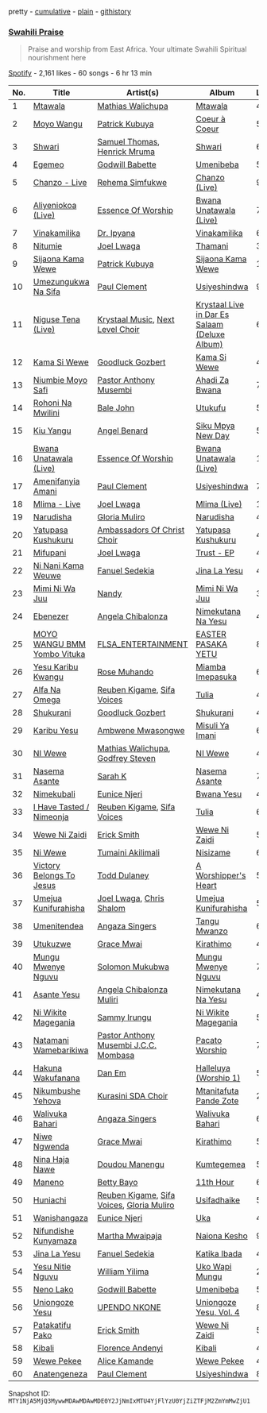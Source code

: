 pretty - [cumulative](/playlists/cumulative/37i9dQZF1DXa9bqOzK42BZ.md) - [plain](/playlists/plain/37i9dQZF1DXa9bqOzK42BZ) - [githistory](https://github.githistory.xyz/mackorone/spotify-playlist-archive/blob/main/playlists/plain/37i9dQZF1DXa9bqOzK42BZ)

### [Swahili Praise](https://open.spotify.com/playlist/37i9dQZF1DXa9bqOzK42BZ)

> Praise and worship from East Africa\. Your ultimate Swahili Spiritual nourishment here

[Spotify](https://open.spotify.com/user/spotify) - 2,161 likes - 60 songs - 6 hr 13 min

| No. | Title | Artist(s) | Album | Length |
|---|---|---|---|---|
| 1 | [Mtawala](https://open.spotify.com/track/37MDQQIuuJ7PXp5WmxJ4Ud) | [Mathias Walichupa](https://open.spotify.com/artist/5aHMqmtdMTb2ssh94G6lVU) | [Mtawala](https://open.spotify.com/album/0GMXCuggw4s5gBQ9X9LhT2) | 4:54 |
| 2 | [Moyo Wangu](https://open.spotify.com/track/2QhujhH9Sq63INScYDMa0Z) | [Patrick Kubuya](https://open.spotify.com/artist/1FeMU8hvqFR7BqtKIQvsu2) | [Coeur à Coeur](https://open.spotify.com/album/49ssUVOK4uqFvzQyVHNFkh) | 5:09 |
| 3 | [Shwari](https://open.spotify.com/track/4iI5RXEDegpckQPyZjRiYd) | [Samuel Thomas](https://open.spotify.com/artist/1Vw4G05iiTwoWHkrP1EvWw), [Henrick Mruma](https://open.spotify.com/artist/75HhdVUtJVRpYK4vRtClCU) | [Shwari](https://open.spotify.com/album/3Cd2sv9TL1MSOPn1yrbEGZ) | 6:42 |
| 4 | [Egemeo](https://open.spotify.com/track/03k9zseKZJ8mu2nTWHuoHQ) | [Godwill Babette](https://open.spotify.com/artist/787HVRJFIkDBhj7HeHCVsG) | [Umenibeba](https://open.spotify.com/album/7lKfLz5d1olqce9qgqK1jB) | 5:34 |
| 5 | [Chanzo \- Live](https://open.spotify.com/track/5iG9Kx1j49PZxAgr9G7CAw) | [Rehema Simfukwe](https://open.spotify.com/artist/7qVRVoyILJ5XLMChYXIkKu) | [Chanzo \(Live\)](https://open.spotify.com/album/3GuJna16plebttcjo2CWWG) | 9:42 |
| 6 | [Aliyeniokoa \(Live\)](https://open.spotify.com/track/1zLfTPsgjAUmNDgcG5AlGE) | [Essence Of Worship](https://open.spotify.com/artist/08DEnWbiZl4cLFGUjNzR39) | [Bwana Unatawala \(Live\)](https://open.spotify.com/album/2URrPzDAgysJCPyXImSEvs) | 7:17 |
| 7 | [Vinakamilika](https://open.spotify.com/track/2ZIO3PTsc9fPcReItUXTb3) | [Dr\. Ipyana](https://open.spotify.com/artist/2ePMRVIwOhRtN0aCuRu9Qc) | [Vinakamilika](https://open.spotify.com/album/1rWb2lyPR9VE2kaJsFzYDA) | 6:53 |
| 8 | [Nitumie](https://open.spotify.com/track/336Jz0yGtnAvPfQbLjjlBo) | [Joel Lwaga](https://open.spotify.com/artist/3oGozFL9044me9JLarm8BI) | [Thamani](https://open.spotify.com/album/5TdcUkGkE9Z4ZMiKJscBdF) | 3:56 |
| 9 | [Sijaona Kama Wewe](https://open.spotify.com/track/0tK6fl3y11GJcAmp94LV8C) | [Patrick Kubuya](https://open.spotify.com/artist/1FeMU8hvqFR7BqtKIQvsu2) | [Sijaona Kama Wewe](https://open.spotify.com/album/5uVEa8Deiqpir6q7iHE4yU) | 11:13 |
| 10 | [Umezungukwa Na Sifa](https://open.spotify.com/track/6vR5SlKDAVTPGVfgtxR0Qs) | [Paul Clement](https://open.spotify.com/artist/7fJIPDHIZxV1gm0LPYX46T) | [Usiyeshindwa](https://open.spotify.com/album/6ylay7Gxa7KZvitFvR5won) | 9:58 |
| 11 | [Niguse Tena \(Live\)](https://open.spotify.com/track/0NiEmNgV7TmOHjbZ3DdK75) | [Krystaal Music](https://open.spotify.com/artist/3Xkc3xqeLJZWgVDDIbvhNo), [Next Level Choir](https://open.spotify.com/artist/5j7HOenL3dSS981E1ARENs) | [Krystaal Live in Dar Es Salaam \(Deluxe Album\)](https://open.spotify.com/album/2pFOj4BuABj7x4y4PapIgs) | 6:39 |
| 12 | [Kama Si Wewe](https://open.spotify.com/track/14hf7H0VxlkUp2AOMaFqmu) | [Goodluck Gozbert](https://open.spotify.com/artist/4B9O301rvLS2j8hIwzGzHA) | [Kama Si Wewe](https://open.spotify.com/album/406zuP4Ou96lLG9Stb5laf) | 4:57 |
| 13 | [Niumbie Moyo Safi](https://open.spotify.com/track/43Bg1g38MwANRmhK8leUSq) | [Pastor Anthony Musembi](https://open.spotify.com/artist/5lkExVL0geY5mktCw5h69O) | [Ahadi Za Bwana](https://open.spotify.com/album/4aw7CJ3tySMMSWXWZOd5h7) | 7:47 |
| 14 | [Rohoni Na Mwilini](https://open.spotify.com/track/3cAQfJwO74Hi99h8Lsw6CF) | [Bale John](https://open.spotify.com/artist/6Zm45YPCRDAbBGVdbDuYn6) | [Utukufu](https://open.spotify.com/album/7i58BRlxIRqKipoGXudPUc) | 5:49 |
| 15 | [Kiu Yangu](https://open.spotify.com/track/3IPufScGAgzO9Cpm3Erfy4) | [Angel Benard](https://open.spotify.com/artist/7lfpPXqQTNddUIYXLDVbbD) | [Siku Mpya New Day](https://open.spotify.com/album/01mfsN8TvDf2yKzMGL5oVV) | 5:00 |
| 16 | [Bwana Unatawala \(Live\)](https://open.spotify.com/track/3O0Bvp1sMSdMVuLuRhe7yU) | [Essence Of Worship](https://open.spotify.com/artist/08DEnWbiZl4cLFGUjNzR39) | [Bwana Unatawala \(Live\)](https://open.spotify.com/album/2URrPzDAgysJCPyXImSEvs) | 18:46 |
| 17 | [Amenifanyia Amani](https://open.spotify.com/track/0RHHtjtdCby9OnPL2qvsZy) | [Paul Clement](https://open.spotify.com/artist/7fJIPDHIZxV1gm0LPYX46T) | [Usiyeshindwa](https://open.spotify.com/album/6ylay7Gxa7KZvitFvR5won) | 7:48 |
| 18 | [Mlima \- Live](https://open.spotify.com/track/3Bb5vkZxM7QtO0JCiwcEFc) | [Joel Lwaga](https://open.spotify.com/artist/3oGozFL9044me9JLarm8BI) | [Mlima \(Live\)](https://open.spotify.com/album/2VxeSdAk3b1vBgCUpxO1Em) | 10:23 |
| 19 | [Narudisha](https://open.spotify.com/track/3x95KiKvcpqSBuGLPHkDkY) | [Gloria Muliro](https://open.spotify.com/artist/22EUP7xdGe9A2jzD7zdSxV) | [Narudisha](https://open.spotify.com/album/3sFqgqQH7abGlGF1U0WG6T) | 4:29 |
| 20 | [Yatupasa Kushukuru](https://open.spotify.com/track/1Rjd4KCqOmUnrHtuorPgxD) | [Ambassadors Of Christ Choir](https://open.spotify.com/artist/2yrDcZOG852sQedI47WMQi) | [Yatupasa Kushukuru](https://open.spotify.com/album/3FTy3A7du71Pa12uK0mJZd) | 4:43 |
| 21 | [Mifupani](https://open.spotify.com/track/0C2cGCNAmY64HF7qI4Km1r) | [Joel Lwaga](https://open.spotify.com/artist/3oGozFL9044me9JLarm8BI) | [Trust \- EP](https://open.spotify.com/album/7n7K6yc1AkF1aX7ONFSbBC) | 4:13 |
| 22 | [Ni Nani Kama Weuwe](https://open.spotify.com/track/26VzXnAUdVTAAoLVyHeM2b) | [Fanuel Sedekia](https://open.spotify.com/artist/4aIO5gn78ZNovl19OdpbGG) | [Jina La Yesu](https://open.spotify.com/album/7h1suDcb3w0runnyrV1Wfq) | 4:46 |
| 23 | [Mimi Ni Wa Juu](https://open.spotify.com/track/13uQrjPPEOv9pVfTJm14LU) | [Nandy](https://open.spotify.com/artist/2YfO4GV7JrFSXyfEoa5id3) | [Mimi Ni Wa Juu](https://open.spotify.com/album/6OYWPLTZstNkzi8de2fRdB) | 3:50 |
| 24 | [Ebenezer](https://open.spotify.com/track/0FMRioTf40f4KVHSeVvqLh) | [Angela Chibalonza](https://open.spotify.com/artist/6o1Crwek2BEtkfAsI204iR) | [Nimekutana Na Yesu](https://open.spotify.com/album/7uG3igTPfTvad0ePaGCWM2) | 4:55 |
| 25 | [MOYO WANGU BMM Yombo Vituka](https://open.spotify.com/track/6X7sY5M6IziPbUJyG0G2xl) | [FLSA\_ENTERTAINMENT](https://open.spotify.com/artist/4KxxxfPxkFJ2IbWfVMU1Ye) | [EASTER PASAKA YETU](https://open.spotify.com/album/2sYU0Di9FKjrdTBn1nYQ1S) | 8:18 |
| 26 | [Yesu Karibu Kwangu](https://open.spotify.com/track/7h8lc1Hzhw4i1KGhWbgEGP) | [Rose Muhando](https://open.spotify.com/artist/4yJ8cEYvhv5blAUqfUkkdB) | [Miamba Imepasuka](https://open.spotify.com/album/3VocSMSSIm7jEXiWLn54W6) | 6:54 |
| 27 | [Alfa Na Omega](https://open.spotify.com/track/5zZc2QyZfxqZcQ89REWyzW) | [Reuben Kigame](https://open.spotify.com/artist/0bTD7Hz0264DFfTV9e5PQf), [Sifa Voices](https://open.spotify.com/artist/75UlA58ClvAkoGrCouQQAI) | [Tulia](https://open.spotify.com/album/6xsRFuy3hZsnxqppb5e6mT) | 4:54 |
| 28 | [Shukurani](https://open.spotify.com/track/1kcmPNrOkYJY1wJuwuRbZC) | [Goodluck Gozbert](https://open.spotify.com/artist/4B9O301rvLS2j8hIwzGzHA) | [Shukurani](https://open.spotify.com/album/2zrVtAaSEUhuo6oQgjji97) | 4:39 |
| 29 | [Karibu Yesu](https://open.spotify.com/track/3uih4ZkASbxUJVKrLtlLqD) | [Ambwene Mwasongwe](https://open.spotify.com/artist/3VWdz8uTAUxMqnGDeKWqYH) | [Misuli Ya Imani](https://open.spotify.com/album/6mEMrQ5YWS5Tl3pIXqcPPR) | 6:35 |
| 30 | [NI Wewe](https://open.spotify.com/track/3PcSE2kEXuQDIUGdzsMpF2) | [Mathias Walichupa](https://open.spotify.com/artist/5aHMqmtdMTb2ssh94G6lVU), [Godfrey Steven](https://open.spotify.com/artist/2LU5L9nuJ5CWKqIrlDxRnd) | [NI Wewe](https://open.spotify.com/album/2E5HlG9a0PNNZ1w6twRgxz) | 4:32 |
| 31 | [Nasema Asante](https://open.spotify.com/track/7qNQyLCGokzNJvntxK9bSs) | [Sarah K](https://open.spotify.com/artist/3FHjTaYYx0pFSyPUMnbjyv) | [Nasema Asante](https://open.spotify.com/album/6kjOtcXq1MuBrCDsKqSyKI) | 7:24 |
| 32 | [Nimekubali](https://open.spotify.com/track/7w8ERAOQosktc8bJkVOeql) | [Eunice Njeri](https://open.spotify.com/artist/1n8hmSTaHZs3Pz2VuVfda4) | [Bwana Yesu](https://open.spotify.com/album/1PYHRwXBXzZ4Kz60MUB6OS) | 4:29 |
| 33 | [I Have Tasted / Nimeonja](https://open.spotify.com/track/3BlvopHOGCh134vhugmiyv) | [Reuben Kigame](https://open.spotify.com/artist/0bTD7Hz0264DFfTV9e5PQf), [Sifa Voices](https://open.spotify.com/artist/75UlA58ClvAkoGrCouQQAI) | [Tulia](https://open.spotify.com/album/6xsRFuy3hZsnxqppb5e6mT) | 6:50 |
| 34 | [Wewe Ni Zaidi](https://open.spotify.com/track/6tbeRA24xQkjvqB7nmqcfo) | [Erick Smith](https://open.spotify.com/artist/2DyY70tIr0laRzbYBA7bLg) | [Wewe Ni Zaidi](https://open.spotify.com/album/6twPp6yBQOTyAevVPbUZj1) | 5:20 |
| 35 | [Ni Wewe](https://open.spotify.com/track/0zr2BK2H3UZSumcgdgsyQf) | [Tumaini Akilimali](https://open.spotify.com/artist/1dcMfUubOyKq3IIvllRhyc) | [Nisizame](https://open.spotify.com/album/086oaldphWYNgGMJUmwaS8) | 6:24 |
| 36 | [Victory Belongs To Jesus](https://open.spotify.com/track/4bJM66nNeI2TZ1cSRKpLfm) | [Todd Dulaney](https://open.spotify.com/artist/41OAtBkqAXVdMlteKlhrZz) | [A Worshipper's Heart](https://open.spotify.com/album/5xaGK6HOJPPpRlcQEDVBfJ) | 5:44 |
| 37 | [Umejua Kunifurahisha](https://open.spotify.com/track/1cHVVMDu1J9pCWGHHoMkIA) | [Joel Lwaga](https://open.spotify.com/artist/3oGozFL9044me9JLarm8BI), [Chris Shalom](https://open.spotify.com/artist/6yUXTmXtmFqVonxo7eRqBU) | [Umejua Kunifurahisha](https://open.spotify.com/album/5xpGzNwYqlCRs1ViZqZG7w) | 5:12 |
| 38 | [Umenitendea](https://open.spotify.com/track/5WhazdGfAcEAsdkFlPDrDv) | [Angaza Singers](https://open.spotify.com/artist/1TP3yP8t1j51qOgC1yFuMM) | [Tangu Mwanzo](https://open.spotify.com/album/70AH9ZkKrDBzoB8lRs6pL9) | 6:17 |
| 39 | [Utukuzwe](https://open.spotify.com/track/1v2QEyebDcGuDyhfJPpInb) | [Grace Mwai](https://open.spotify.com/artist/3DY2UOhqxJUmaYW3yUgAIQ) | [Kirathimo](https://open.spotify.com/album/4ol5duZtTeX4gpDZZm2SWa) | 4:53 |
| 40 | [Mungu Mwenye Nguvu](https://open.spotify.com/track/6ry9UkAiQWj9lucisl02OR) | [Solomon Mukubwa](https://open.spotify.com/artist/25Q3rVZVuI2ESBPZEqdZCY) | [Mungu Mwenye Nguvu](https://open.spotify.com/album/2rNVMn4XGUtZewH3WfZNGm) | 7:32 |
| 41 | [Asante Yesu](https://open.spotify.com/track/01jj2QYoTFEDitFl5L8o0D) | [Angela Chibalonza Muliri](https://open.spotify.com/artist/4AX5pJN0bFBqQQK2u6rnIS) | [Nimekutana Na Yesu](https://open.spotify.com/album/7GETZelqlelMjLHcCVddt3) | 4:55 |
| 42 | [Ni Wikite Magegania](https://open.spotify.com/track/1nH4e2ojyPS1HV4EjA29TJ) | [Sammy Irungu](https://open.spotify.com/artist/5KFrUh2BIqMXei5GdFsSjh) | [Ni Wikite Magegania](https://open.spotify.com/album/1SgqAfQ5KUhXPetBXLzpBN) | 5:46 |
| 43 | [Natamani Wamebarikiwa](https://open.spotify.com/track/2xJA3Bbn20xQYiWh1Cjj6E) | [Pastor Anthony Musembi J.C.C\. Mombasa](https://open.spotify.com/artist/12UXrRdVxNm2TbYBeF0vl1) | [Pacato Worship](https://open.spotify.com/album/0rtr6F0F2LnjZKSFQXInWg) | 7:00 |
| 44 | [Hakuna Wakufanana](https://open.spotify.com/track/2iDJTL5XerzoErsduFYWVQ) | [Dan Em](https://open.spotify.com/artist/5UysAc77bsT1C6XJIZn1u1) | [Halleluya \(Worship 1\)](https://open.spotify.com/album/6iHWWsouuBWpKUzJlROoYr) | 5:06 |
| 45 | [Nikumbushe Yehova](https://open.spotify.com/track/2YTmZTaHazQYsOfC7UqWtO) | [Kurasini SDA Choir](https://open.spotify.com/artist/6iEYr3D5bI9cIgJWSYN0tM) | [Mtanitafuta Pande Zote](https://open.spotify.com/album/70wLfW5cfXi1h1JfIITRUp) | 2:45 |
| 46 | [Walivuka Bahari](https://open.spotify.com/track/3CFKRg3IFez8ohXZh4KkMz) | [Angaza Singers](https://open.spotify.com/artist/1TP3yP8t1j51qOgC1yFuMM) | [Walivuka Bahari](https://open.spotify.com/album/0PRORcHoJD83CWsJH895hP) | 6:35 |
| 47 | [Niwe Ngwenda](https://open.spotify.com/track/57chzVhBuTUqixdfALG5ft) | [Grace Mwai](https://open.spotify.com/artist/3DY2UOhqxJUmaYW3yUgAIQ) | [Kirathimo](https://open.spotify.com/album/4ol5duZtTeX4gpDZZm2SWa) | 5:20 |
| 48 | [Nina Haja Nawe](https://open.spotify.com/track/6mwX6AqfESrCdVmxpXQc7Y) | [Doudou Manengu](https://open.spotify.com/artist/07RTKxQdPJhGVvu17fMYjd) | [Kumtegemea](https://open.spotify.com/album/1hih5ZsfuKJ1KSP3oAPcb0) | 5:41 |
| 49 | [Maneno](https://open.spotify.com/track/26CBYYDZANC7IaaAXTJIS1) | [Betty Bayo](https://open.spotify.com/artist/6Ai6VHx0i9hk6u8n7ySE0T) | [11th Hour](https://open.spotify.com/album/3H9GR3WPkAnmcCseOj9XmS) | 6:10 |
| 50 | [Huniachi](https://open.spotify.com/track/5NLS2f8tVRtoKXOU600LBL) | [Reuben Kigame](https://open.spotify.com/artist/0bTD7Hz0264DFfTV9e5PQf), [Sifa Voices](https://open.spotify.com/artist/75UlA58ClvAkoGrCouQQAI), [Gloria Muliro](https://open.spotify.com/artist/39RtliJb0Ct7KASnAK5Vs2) | [Usifadhaike](https://open.spotify.com/album/3ugo6jrkHwa1fEmpKPvDs2) | 5:02 |
| 51 | [Wanishangaza](https://open.spotify.com/track/76qoWyVNx46H2JS1xbj0WP) | [Eunice Njeri](https://open.spotify.com/artist/1n8hmSTaHZs3Pz2VuVfda4) | [Uka](https://open.spotify.com/album/656ePpgxQbEkzp9zsQWwSf) | 4:13 |
| 52 | [Nifundishe Kunyamaza](https://open.spotify.com/track/5ZbqY3dSaJu5WepPqGkxbS) | [Martha Mwaipaja](https://open.spotify.com/artist/6sucU5GTxpXKQs1hNTrLDF) | [Naiona Kesho](https://open.spotify.com/album/4On0HtZu8oqfzXWki3Vz6f) | 9:14 |
| 53 | [Jina La Yesu](https://open.spotify.com/track/6FZWGjLkrpEKVCA2qoZAtL) | [Fanuel Sedekia](https://open.spotify.com/artist/4aIO5gn78ZNovl19OdpbGG) | [Katika Ibada](https://open.spotify.com/album/1mBhIg9ChypKfyH13feP2a) | 4:55 |
| 54 | [Yesu Nitie Nguvu](https://open.spotify.com/track/6ei3elKMjid5GSnWAXwS6q) | [William Yilima](https://open.spotify.com/artist/2DTRhfclXLK7d9FYyuWda0) | [Uko Wapi Mungu](https://open.spotify.com/album/3mFFb1dNZLjxLWNNTjaqW0) | 2:22 |
| 55 | [Neno Lako](https://open.spotify.com/track/5A06x01Ev8EL2FdJK5Fp8d) | [Godwill Babette](https://open.spotify.com/artist/787HVRJFIkDBhj7HeHCVsG) | [Umenibeba](https://open.spotify.com/album/7lKfLz5d1olqce9qgqK1jB) | 5:47 |
| 56 | [Uniongoze Yesu](https://open.spotify.com/track/3Ide09ppPsNh2rI7bVcGgY) | [UPENDO NKONE](https://open.spotify.com/artist/3rCqmZaKlxxo6LbbuhsF8n) | [Uniongoze Yesu, Vol\. 4](https://open.spotify.com/album/1RHHM6zh03RBlS16N4Fl6Y) | 8:10 |
| 57 | [Patakatifu Pako](https://open.spotify.com/track/0A5iR3HinWss1nwGvGn0hB) | [Erick Smith](https://open.spotify.com/artist/2DyY70tIr0laRzbYBA7bLg) | [Wewe Ni Zaidi](https://open.spotify.com/album/6twPp6yBQOTyAevVPbUZj1) | 5:03 |
| 58 | [Kibali](https://open.spotify.com/track/1LFUWtFsGg4izHmMYK25iY) | [Florence Andenyi](https://open.spotify.com/artist/4iHODVO1AjkKbAdZchex8l) | [Kibali](https://open.spotify.com/album/1hyP210aJtyk06NK0rAOa0) | 4:36 |
| 59 | [Wewe Pekee](https://open.spotify.com/track/28IQhL2pviXFkWXMz4sxn3) | [Alice Kamande](https://open.spotify.com/artist/4jmGHeX5bemV98UWtA3nuJ) | [Wewe Pekee](https://open.spotify.com/album/1eP2tdKCLnJbBPuXiMiL2j) | 4:57 |
| 60 | [Anatengeneza](https://open.spotify.com/track/52C9ZVQeeeVUb9q9hXe0f7) | [Paul Clement](https://open.spotify.com/artist/7fJIPDHIZxV1gm0LPYX46T) | [Usiyeshindwa](https://open.spotify.com/album/6ylay7Gxa7KZvitFvR5won) | 8:28 |

Snapshot ID: `MTY1NjA5MjQ3MywwMDAwMDAwMDE0Y2JjNmIxMTU4YjFlYzU0YjZiZTFjM2ZmYmMwZjU1`
